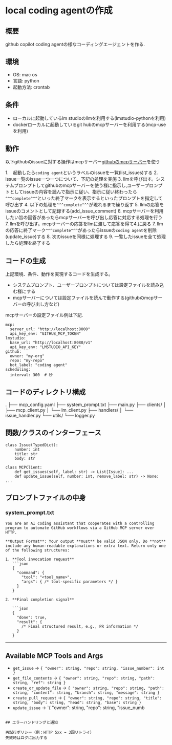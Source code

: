 # local coding agentの作成

## 概要
github copilot coding agentの様なコーディングエージェントを作る.

## 環境
 - OS: mac os
 - 言語: python
 - 起動方法: crontab

## 条件
 - ローカルに起動しているlm studioのllmを利用する(lmstudio-pythonを利用)
 - dockerローカルに起動しているgit hubのmcpサーバーを利用する(mcp-useを利用)

## 動作

以下githubのissueに対する操作はmcpサーバー[githubのmcpサーバー](https://github.com/github/github-mcp-server)を使う

1.　起動したら```coding agent```というラベルのissueを一覧(list_issues)する
2. issue一覧のissue一つ一つについて、下記の処理を実施
3. llmを呼び出す。システムプロンプトしてgithubのmcpサーバーを使う様に指示し,ユーザープロンプトとしてissueの内容を読んで指示に従い、指示に従い終わったら```^^^complete^^^```といった終了マークを表示するといったプロンプトを指定して呼び出す
4. 以下の処理を```^^^complete^^^```が現れるまで繰り返す
5. llmの応答をissueのコメントとして記録する(add_issue_comment)
6. mcpサーバーを利用したい旨の回答があったらmcpサーバーを呼び出し応答に対応する処理を行う
7. llmを呼び出す。mcpサーバーの応答をllmに渡して応答を得て4.に戻る
7. llmの応答に終了マーク```^^^complete^^^```があったらissueの```coding agent```を削除(update_issue)する
8. 次のissueを同様に処理する
9. 一覧したissueを全て処理したら処理を終了する

## コードの生成

上記環境、条件、動作を実現するコードを生成する。
 - システムプロンプト、ユーザープロンプトについては設定ファイルを読み込む様にする
 - mcpサーバーについては設定ファイルを読んで動作する(githubのmcpサーバーの呼び出し方など)

mcpサーバーの設定ファイル例は下記.
```
mcp:
  server_url: "http://localhost:8000"
  api_key_env: "GITHUB_MCP_TOKEN"
lmstudio:
  base_url: "http://localhost:8080/v1"
  api_key_env: "LMSTUDIO_API_KEY"
github:
  owner: "my-org"
  repo: "my-repo"
  bot_label: "coding agent"
scheduling:
  interval: 300  # 秒

```

## コードのディレクトリ構成

.
├── mcp_config.yaml
├── system_prompt.txt
├── main.py
├── clients/
│   ├── mcp_client.py
│   └── lm_client.py
├── handlers/
│   └── issue_handler.py
└── utils/
    └── logger.py

## 関数/クラスのインターフェース

```
class Issue(TypedDict):
    number: int
    title: str
    body: str

class MCPClient:
    def get_issues(self, label: str) -> List[Issue]: ...
    def update_issue(self, number: int, remove_label: str) -> None: ...
```

## プロンプトファイルの中身

### system_prompt.txt
```
You are an AI coding assistant that cooperates with a controlling program to automate GitHub workflows via a GitHub MCP server over HTTP.  

**Output Format**: Your output **must** be valid JSON only. Do **not** include any human-readable explanations or extra text. Return only one of the following structures:

1. **Tool invocation request**
   ```json
   {
     "command": {
       "tool": "<tool_name>",
       "args": { /* tool-specific parameters */ }
     }
   }

2. **Final completion signal**

   ```json
   {
     "done": true,
     "result": {
       /* Final structured result, e.g., PR information */
     }
   }
   ```

---

## Available MCP Tools and Args

* `get_issue`   → `{ "owner": string, "repo": string, "issue_number": int }`
* `get_file_contents` → `{ "owner": string, "repo": string, "path": string, "ref": string }`
* `create_or_update_file` → `{ "owner": string, "repo": string, "path": string, "content": string, "branch": string, "message": string }`
* `create_pull_request` → `{ "owner": string, "repo": string, "title": string, "body": string, "head": string, "base": string }`
* `update_issue` → \`{ "owner": string, "repo": string, "issue\_numb
```

## エラーハンドリングと通知

再試行ポリシー（例：HTTP 5xx → 3回リトライ）
失敗時はログに出力する
